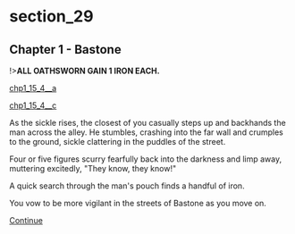
# section_29

## Chapter 1 - Bastone

!>**ALL OATHSWORN GAIN 1 IRON EACH.**  

[chp1_15_4__a](../../decomp/app/src/main/res/raw/chp1_15_4__a.mp3 ':include :type=audio')

[chp1_15_4__c](../../decomp/app/src/main/res/raw/chp1_15_4__c.mp3 ':include :type=audio')

As the sickle rises, the closest of you casually steps up and backhands the man across the alley. He stumbles, crashing into the far wall and crumples to the ground, sickle clattering in the puddles of the street.

Four or five figures scurry fearfully back into the darkness and limp away, muttering excitedly, "They know, they know!"

A quick search through the man's pouch finds a handful of iron.

You vow to be more vigilant in the streets of Bastone as you move on.

[Continue](output/chapter1/section_32.md)


